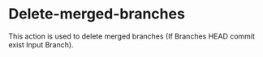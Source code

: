 # Delete-merged-branches
This action is used to delete merged branches (If Branches HEAD commit exist Input Branch). 
